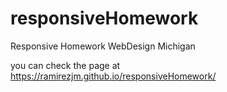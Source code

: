 # responsiveHomework
Responsive Homework WebDesign Michigan

you can check the page at https://ramirezjm.github.io/responsiveHomework/
